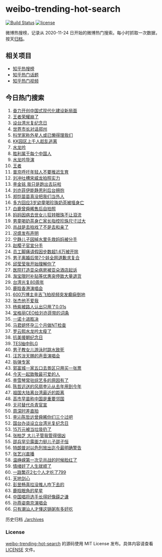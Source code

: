 # weibo-trending-hot-search

[![Build Status](https://github.com/justjavac/weibo-trending-hot-search/workflows/ci/badge.svg?branch=master)](https://github.com/justjavac/weibo-trending-hot-search/actions)
[![license](https://img.shields.io/github/license/justjavac/weibo-trending-hot-search)](https://github.com/justjavac/weibo-trending-hot-search/blob/master/LICENSE)

微博热搜榜，记录从 2020-11-24 日开始的微博热门搜索。每小时抓取一次数据，按天[归档](./archives)。

## 相关项目

- [知乎热搜榜](https://github.com/justjavac/zhihu-trending-top-search)
- [知乎热门话题](https://github.com/justjavac/zhihu-trending-hot-questions)
- [知乎热门视频](https://github.com/justjavac/zhihu-trending-hot-video)

## 今日热门搜索

<!-- BEGIN -->
<!-- 最后更新时间 Sat Oct 25 2025 02:28:41 GMT+0800 (China Standard Time) -->

1. [奋力开创中国式现代化建设新局面](https://s.weibo.com//weibo?q=%23%E5%A5%8B%E5%8A%9B%E5%BC%80%E5%88%9B%E4%B8%AD%E5%9B%BD%E5%BC%8F%E7%8E%B0%E4%BB%A3%E5%8C%96%E5%BB%BA%E8%AE%BE%E6%96%B0%E5%B1%80%E9%9D%A2%23&Refer=new_time)
1. [王者荣耀崩了](https://s.weibo.com//weibo?q=%E7%8E%8B%E8%80%85%E8%8D%A3%E8%80%80%E5%B4%A9%E4%BA%86&t=31&band_rank=1&Refer=top)
1. [设台湾光复纪念日](https://s.weibo.com//weibo?q=%23%E8%AE%BE%E5%8F%B0%E6%B9%BE%E5%85%89%E5%A4%8D%E7%BA%AA%E5%BF%B5%E6%97%A5%23&t=31&band_rank=2&Refer=top)
1. [世界市长对话郑州](https://s.weibo.com//weibo?q=%23%E4%B8%96%E7%95%8C%E5%B8%82%E9%95%BF%E5%AF%B9%E8%AF%9D%E9%83%91%E5%B7%9E%23&t=31&band_rank=3&Refer=top)
1. [科学家称外星人或已懒得理我们](https://s.weibo.com//weibo?q=%E7%A7%91%E5%AD%A6%E5%AE%B6%E7%A7%B0%E5%A4%96%E6%98%9F%E4%BA%BA%E6%88%96%E5%B7%B2%E6%87%92%E5%BE%97%E7%90%86%E6%88%91%E4%BB%AC&t=31&band_rank=4&Refer=top)
1. [KK园区上千人趁乱逃离](https://s.weibo.com//weibo?q=%23KK%E5%9B%AD%E5%8C%BA%E4%B8%8A%E5%8D%83%E4%BA%BA%E8%B6%81%E4%B9%B1%E9%80%83%E7%A6%BB%23&t=31&band_rank=8&Refer=top)
1. [水龙吟](https://s.weibo.com//weibo?q=%E6%B0%B4%E9%BE%99%E5%90%9F&t=31&band_rank=6&Refer=top)
1. [胜利属于每个中国人](https://s.weibo.com//weibo?q=%23%E8%83%9C%E5%88%A9%E5%B1%9E%E4%BA%8E%E6%AF%8F%E4%B8%AA%E4%B8%AD%E5%9B%BD%E4%BA%BA%23&t=31&band_rank=40&Refer=top)
1. [水龙吟导演](https://s.weibo.com//weibo?q=%23%E6%B0%B4%E9%BE%99%E5%90%9F%E5%AF%BC%E6%BC%94%23&t=31&band_rank=20&Refer=top)
1. [王者](https://s.weibo.com//weibo?q=%E7%8E%8B%E8%80%85&t=31&band_rank=1&Refer=top)
1. [普京呼吁年轻人不要推迟生育](https://s.weibo.com//weibo?q=%23%E6%99%AE%E4%BA%AC%E5%91%BC%E5%90%81%E5%B9%B4%E8%BD%BB%E4%BA%BA%E4%B8%8D%E8%A6%81%E6%8E%A8%E8%BF%9F%E7%94%9F%E8%82%B2%23&t=31&band_rank=9&Refer=top)
1. [刘冲吐槽宋威龙拍照实力](https://s.weibo.com//weibo?q=%23%E5%88%98%E5%86%B2%E5%90%90%E6%A7%BD%E5%AE%8B%E5%A8%81%E9%BE%99%E6%8B%8D%E7%85%A7%E5%AE%9E%E5%8A%9B%23&t=31&band_rank=34&Refer=top)
1. [李金铭 我只是跑出去玩啦](https://s.weibo.com//weibo?q=%E6%9D%8E%E9%87%91%E9%93%AD%20%E6%88%91%E5%8F%AA%E6%98%AF%E8%B7%91%E5%87%BA%E5%8E%BB%E7%8E%A9%E5%95%A6&t=31&band_rank=11&Refer=top)
1. [刘亦菲伊能静恩利后台拥抱](https://s.weibo.com//weibo?q=%23%E5%88%98%E4%BA%A6%E8%8F%B2%E4%BC%8A%E8%83%BD%E9%9D%99%E6%81%A9%E5%88%A9%E5%90%8E%E5%8F%B0%E6%8B%A5%E6%8A%B1%23&t=31&band_rank=23&Refer=top)
1. [郑恺苗苗真没把我们当外人](https://s.weibo.com//weibo?q=%E9%83%91%E6%81%BA%E8%8B%97%E8%8B%97%E7%9C%9F%E6%B2%A1%E6%8A%8A%E6%88%91%E4%BB%AC%E5%BD%93%E5%A4%96%E4%BA%BA&t=31&band_rank=12&Refer=top)
1. [多方回应3岁幼童喝珍珠奶茶被噎身亡](https://s.weibo.com//weibo?q=%23%E5%A4%9A%E6%96%B9%E5%9B%9E%E5%BA%943%E5%B2%81%E5%B9%BC%E7%AB%A5%E5%96%9D%E7%8F%8D%E7%8F%A0%E5%A5%B6%E8%8C%B6%E8%A2%AB%E5%99%8E%E8%BA%AB%E4%BA%A1%23&t=31&band_rank=15&Refer=top)
1. [白鹿曾舜晞售后自拍照](https://s.weibo.com//weibo?q=%23%E7%99%BD%E9%B9%BF%E6%9B%BE%E8%88%9C%E6%99%9E%E5%94%AE%E5%90%8E%E8%87%AA%E6%8B%8D%E7%85%A7%23&t=31&band_rank=33&Refer=top)
1. [妈妈因病去世女儿狂转眼珠不让泪流](https://s.weibo.com//weibo?q=%23%E5%A6%88%E5%A6%88%E5%9B%A0%E7%97%85%E5%8E%BB%E4%B8%96%E5%A5%B3%E5%84%BF%E7%8B%82%E8%BD%AC%E7%9C%BC%E7%8F%A0%E4%B8%8D%E8%AE%A9%E6%B3%AA%E6%B5%81%23&t=31&band_rank=14&Refer=top)
1. [男童喝奶茶身亡家长指控珍珠尺寸过大](https://s.weibo.com//weibo?q=%23%E7%94%B7%E7%AB%A5%E5%96%9D%E5%A5%B6%E8%8C%B6%E8%BA%AB%E4%BA%A1%E5%AE%B6%E9%95%BF%E6%8C%87%E6%8E%A7%E7%8F%8D%E7%8F%A0%E5%B0%BA%E5%AF%B8%E8%BF%87%E5%A4%A7%23&t=31&band_rank=16&Refer=top)
1. [肖战是去拍戏了不是去和亲了](https://s.weibo.com//weibo?q=%E8%82%96%E6%88%98%E6%98%AF%E5%8E%BB%E6%8B%8D%E6%88%8F%E4%BA%86%E4%B8%8D%E6%98%AF%E5%8E%BB%E5%92%8C%E4%BA%B2%E4%BA%86&t=31&band_rank=13&Refer=top)
1. [况盛发布声明](https://s.weibo.com//weibo?q=%23%E5%86%B5%E7%9B%9B%E5%8F%91%E5%B8%83%E5%A3%B0%E6%98%8E%23&t=31&band_rank=7&Refer=top)
1. [宁静儿子因掉水里先救妈妈被分手](https://s.weibo.com//weibo?q=%E5%AE%81%E9%9D%99%E5%84%BF%E5%AD%90%E5%9B%A0%E6%8E%89%E6%B0%B4%E9%87%8C%E5%85%88%E6%95%91%E5%A6%88%E5%A6%88%E8%A2%AB%E5%88%86%E6%89%8B&t=31&band_rank=21&Refer=top)
1. [赵樱子官宣分手](https://s.weibo.com//weibo?q=%23%E8%B5%B5%E6%A8%B1%E5%AD%90%E5%AE%98%E5%AE%A3%E5%88%86%E6%89%8B%23&t=31&band_rank=22&Refer=top)
1. [员工脚痛请假因步数超1.6万被开除](https://s.weibo.com//weibo?q=%23%E5%91%98%E5%B7%A5%E8%84%9A%E7%97%9B%E8%AF%B7%E5%81%87%E5%9B%A0%E6%AD%A5%E6%95%B0%E8%B6%851.6%E4%B8%87%E8%A2%AB%E5%BC%80%E9%99%A4%23&t=31&band_rank=17&Refer=top)
1. [男子离婚后带7个娃全网道歉求复合](https://s.weibo.com//weibo?q=%23%E7%94%B7%E5%AD%90%E7%A6%BB%E5%A9%9A%E5%90%8E%E5%B8%A67%E4%B8%AA%E5%A8%83%E5%85%A8%E7%BD%91%E9%81%93%E6%AD%89%E6%B1%82%E5%A4%8D%E5%90%88%23&t=31&band_rank=25&Refer=top)
1. [邱莹莹我开始理解你了](https://s.weibo.com//weibo?q=%E9%82%B1%E8%8E%B9%E8%8E%B9%E6%88%91%E5%BC%80%E5%A7%8B%E7%90%86%E8%A7%A3%E4%BD%A0%E4%BA%86&t=31&band_rank=48&Refer=top)
1. [医院打造亚朵病房被亚朵酒店起诉](https://s.weibo.com//weibo?q=%23%E5%8C%BB%E9%99%A2%E6%89%93%E9%80%A0%E4%BA%9A%E6%9C%B5%E7%97%85%E6%88%BF%E8%A2%AB%E4%BA%9A%E6%9C%B5%E9%85%92%E5%BA%97%E8%B5%B7%E8%AF%89%23&t=31&band_rank=49&Refer=top)
1. [淘宝限时补贴等优惠突停致大量退货](https://s.weibo.com//weibo?q=%23%E6%B7%98%E5%AE%9D%E9%99%90%E6%97%B6%E8%A1%A5%E8%B4%B4%E7%AD%89%E4%BC%98%E6%83%A0%E7%AA%81%E5%81%9C%E8%87%B4%E5%A4%A7%E9%87%8F%E9%80%80%E8%B4%A7%23&t=31&band_rank=35&Refer=top)
1. [台湾光复80周年](https://s.weibo.com//weibo?q=%23%E5%8F%B0%E6%B9%BE%E5%85%89%E5%A4%8D80%E5%91%A8%E5%B9%B4%23&t=31&band_rank=50&Refer=top)
1. [鹿晗香港演唱会](https://s.weibo.com//weibo?q=%E9%B9%BF%E6%99%97%E9%A6%99%E6%B8%AF%E6%BC%94%E5%94%B1%E4%BC%9A&t=31&band_rank=37&Refer=top)
1. [600万博主辛吉飞拍视频突发癫痫倒地](https://s.weibo.com//weibo?q=%23600%E4%B8%87%E5%8D%9A%E4%B8%BB%E8%BE%9B%E5%90%89%E9%A3%9E%E6%8B%8D%E8%A7%86%E9%A2%91%E7%AA%81%E5%8F%91%E7%99%AB%E7%97%AB%E5%80%92%E5%9C%B0%23&t=31&band_rank=26&Refer=top)
1. [张杰他不爱我](https://s.weibo.com//weibo?q=%23%E5%BC%A0%E6%9D%B0%E4%BB%96%E4%B8%8D%E7%88%B1%E6%88%91%23&t=31&band_rank=24&Refer=top)
1. [杨紫被路人认出只用了0.01s](https://s.weibo.com//weibo?q=%E6%9D%A8%E7%B4%AB%E8%A2%AB%E8%B7%AF%E4%BA%BA%E8%AE%A4%E5%87%BA%E5%8F%AA%E7%94%A8%E4%BA%860.01s&t=31&band_rank=19&Refer=top)
1. [宝格丽CEO给刘亦菲带的词条](https://s.weibo.com//weibo?q=%E5%AE%9D%E6%A0%BC%E4%B8%BDCEO%E7%BB%99%E5%88%98%E4%BA%A6%E8%8F%B2%E5%B8%A6%E7%9A%84%E8%AF%8D%E6%9D%A1&t=31&band_rank=43&Refer=top)
1. [一诺十进胜决](https://s.weibo.com//weibo?q=%23%E4%B8%80%E8%AF%BA%E5%8D%81%E8%BF%9B%E8%83%9C%E5%86%B3%23&t=31&band_rank=34&Refer=top)
1. [马君妍怀孕三个月做NT检查](https://s.weibo.com//weibo?q=%23%E9%A9%AC%E5%90%9B%E5%A6%8D%E6%80%80%E5%AD%95%E4%B8%89%E4%B8%AA%E6%9C%88%E5%81%9ANT%E6%A3%80%E6%9F%A5%23&t=31&band_rank=18&Refer=top)
1. [罗云熙水龙吟太瘦了](https://s.weibo.com//weibo?q=%E7%BD%97%E4%BA%91%E7%86%99%E6%B0%B4%E9%BE%99%E5%90%9F%E5%A4%AA%E7%98%A6%E4%BA%86&t=31&band_rank=27&Refer=top)
1. [抗美援朝纪念日](https://s.weibo.com//weibo?q=%23%E6%8A%97%E7%BE%8E%E6%8F%B4%E6%9C%9D%E7%BA%AA%E5%BF%B5%E6%97%A5%23&t=31&band_rank=48&Refer=top)
1. [TES抽中BLG](https://s.weibo.com//weibo?q=%23TES%E6%8A%BD%E4%B8%ADBLG%23&t=31&band_rank=44&Refer=top)
1. [男子教女儿游泳时跳水致死](https://s.weibo.com//weibo?q=%23%E7%94%B7%E5%AD%90%E6%95%99%E5%A5%B3%E5%84%BF%E6%B8%B8%E6%B3%B3%E6%97%B6%E8%B7%B3%E6%B0%B4%E8%87%B4%E6%AD%BB%23&t=31&band_rank=36&Refer=top)
1. [汪苏泷天赐的声音演唱会](https://s.weibo.com//weibo?q=%E6%B1%AA%E8%8B%8F%E6%B3%B7%E5%A4%A9%E8%B5%90%E7%9A%84%E5%A3%B0%E9%9F%B3%E6%BC%94%E5%94%B1%E4%BC%9A&t=31&band_rank=26&Refer=top)
1. [拆弹专家](https://s.weibo.com//weibo?q=%E6%8B%86%E5%BC%B9%E4%B8%93%E5%AE%B6&t=31&band_rank=41&Refer=top)
1. [郭富城一家五口去景区只用买一张票](https://s.weibo.com//weibo?q=%E9%83%AD%E5%AF%8C%E5%9F%8E%E4%B8%80%E5%AE%B6%E4%BA%94%E5%8F%A3%E5%8E%BB%E6%99%AF%E5%8C%BA%E5%8F%AA%E7%94%A8%E4%B9%B0%E4%B8%80%E5%BC%A0%E7%A5%A8&t=31&band_rank=42&Refer=top)
1. [今天一起致敬最可爱的人](https://s.weibo.com//weibo?q=%23%E4%BB%8A%E5%A4%A9%E4%B8%80%E8%B5%B7%E8%87%B4%E6%95%AC%E6%9C%80%E5%8F%AF%E7%88%B1%E7%9A%84%E4%BA%BA%23&t=31&band_rank=30&Refer=top)
1. [李雪琴常驻综艺多的原因有了](https://s.weibo.com//weibo?q=%E6%9D%8E%E9%9B%AA%E7%90%B4%E5%B8%B8%E9%A9%BB%E7%BB%BC%E8%89%BA%E5%A4%9A%E7%9A%84%E5%8E%9F%E5%9B%A0%E6%9C%89%E4%BA%86&t=31&band_rank=29&Refer=top)
1. [陈哲远送的风扇李沁从去年用到今年](https://s.weibo.com//weibo?q=%E9%99%88%E5%93%B2%E8%BF%9C%E9%80%81%E7%9A%84%E9%A3%8E%E6%89%87%E6%9D%8E%E6%B2%81%E4%BB%8E%E5%8E%BB%E5%B9%B4%E7%94%A8%E5%88%B0%E4%BB%8A%E5%B9%B4&t=31&band_rank=46&Refer=top)
1. [祖国大陆离台湾最近的距离](https://s.weibo.com//weibo?q=%23%E7%A5%96%E5%9B%BD%E5%A4%A7%E9%99%86%E7%A6%BB%E5%8F%B0%E6%B9%BE%E6%9C%80%E8%BF%91%E7%9A%84%E8%B7%9D%E7%A6%BB%23&t=31&band_rank=46&Refer=top)
1. [高市早苗称中国是重要邻国](https://s.weibo.com//weibo?q=%23%E9%AB%98%E5%B8%82%E6%97%A9%E8%8B%97%E7%A7%B0%E4%B8%AD%E5%9B%BD%E6%98%AF%E9%87%8D%E8%A6%81%E9%82%BB%E5%9B%BD%23&t=31&band_rank=47&Refer=top)
1. [无可替代杀青官宣](https://s.weibo.com//weibo?q=%E6%97%A0%E5%8F%AF%E6%9B%BF%E4%BB%A3%E6%9D%80%E9%9D%92%E5%AE%98%E5%AE%A3&t=31&band_rank=48&Refer=top)
1. [周深时差直拍](https://s.weibo.com//weibo?q=%E5%91%A8%E6%B7%B1%E6%97%B6%E5%B7%AE%E7%9B%B4%E6%8B%8D&t=31&band_rank=49&Refer=top)
1. [李沁陈哲远曾舜晞你们三个过吧](https://s.weibo.com//weibo?q=%E6%9D%8E%E6%B2%81%E9%99%88%E5%93%B2%E8%BF%9C%E6%9B%BE%E8%88%9C%E6%99%9E%E4%BD%A0%E4%BB%AC%E4%B8%89%E4%B8%AA%E8%BF%87%E5%90%A7&t=31&band_rank=28&Refer=top)
1. [国台办谈设立台湾光复纪念日](https://s.weibo.com//weibo?q=%23%E5%9B%BD%E5%8F%B0%E5%8A%9E%E8%B0%88%E8%AE%BE%E7%AB%8B%E5%8F%B0%E6%B9%BE%E5%85%89%E5%A4%8D%E7%BA%AA%E5%BF%B5%E6%97%A5%23&t=31&band_rank=5&Refer=top)
1. [15万元被当垃圾扔了](https://s.weibo.com//weibo?q=%2315%E4%B8%87%E5%85%83%E8%A2%AB%E5%BD%93%E5%9E%83%E5%9C%BE%E6%89%94%E4%BA%86%23&t=31&band_rank=10&Refer=top)
1. [张柏芝 大儿子管我管得很凶](https://s.weibo.com//weibo?q=%E5%BC%A0%E6%9F%8F%E8%8A%9D%20%E5%A4%A7%E5%84%BF%E5%AD%90%E7%AE%A1%E6%88%91%E7%AE%A1%E5%BE%97%E5%BE%88%E5%87%B6&t=31&band_rank=23&Refer=top)
1. [邵兵罕见露面力挺儿子邵子恒](https://s.weibo.com//weibo?q=%E9%82%B5%E5%85%B5%E7%BD%95%E8%A7%81%E9%9C%B2%E9%9D%A2%E5%8A%9B%E6%8C%BA%E5%84%BF%E5%AD%90%E9%82%B5%E5%AD%90%E6%81%92&t=31&band_rank=31&Refer=top)
1. [特朗普对以色列放出迄今最明确警告](https://s.weibo.com//weibo?q=%23%E7%89%B9%E6%9C%97%E6%99%AE%E5%AF%B9%E4%BB%A5%E8%89%B2%E5%88%97%E6%94%BE%E5%87%BA%E8%BF%84%E4%BB%8A%E6%9C%80%E6%98%8E%E7%A1%AE%E8%AD%A6%E5%91%8A%23&t=31&band_rank=44&Refer=top)
1. [张艺兴直播](https://s.weibo.com//weibo?q=%E5%BC%A0%E8%89%BA%E5%85%B4%E7%9B%B4%E6%92%AD&t=31&band_rank=47&Refer=top)
1. [温峥嵘第一次见肖战的时候脸红了](https://s.weibo.com//weibo?q=%23%E6%B8%A9%E5%B3%A5%E5%B5%98%E7%AC%AC%E4%B8%80%E6%AC%A1%E8%A7%81%E8%82%96%E6%88%98%E7%9A%84%E6%97%B6%E5%80%99%E8%84%B8%E7%BA%A2%E4%BA%86%23&t=31&band_rank=32&Refer=top)
1. [情绪好了人生就顺了](https://s.weibo.com//weibo?q=%23%E6%83%85%E7%BB%AA%E5%A5%BD%E4%BA%86%E4%BA%BA%E7%94%9F%E5%B0%B1%E9%A1%BA%E4%BA%86%23&t=31&band_rank=38&Refer=top)
1. [一路繁花2七个人才吃了799](https://s.weibo.com//weibo?q=%E4%B8%80%E8%B7%AF%E7%B9%81%E8%8A%B12%E4%B8%83%E4%B8%AA%E4%BA%BA%E6%89%8D%E5%90%83%E4%BA%86799&t=31&band_rank=39&Refer=top)
1. [天地剑心](https://s.weibo.com//weibo?q=%E5%A4%A9%E5%9C%B0%E5%89%91%E5%BF%83&t=31&band_rank=41&Refer=top)
1. [彭昱畅真拉没推人咋下去的](https://s.weibo.com//weibo?q=%E5%BD%AD%E6%98%B1%E7%95%85%E7%9C%9F%E6%8B%89%E6%B2%A1%E6%8E%A8%E4%BA%BA%E5%92%8B%E4%B8%8B%E5%8E%BB%E7%9A%84&t=31&band_rank=42&Refer=top)
1. [鹿晗眼角的星星](https://s.weibo.com//weibo?q=%E9%B9%BF%E6%99%97%E7%9C%BC%E8%A7%92%E7%9A%84%E6%98%9F%E6%98%9F&t=31&band_rank=43&Refer=top)
1. [中国唱将选手长得好像薛之谦](https://s.weibo.com//weibo?q=%E4%B8%AD%E5%9B%BD%E5%94%B1%E5%B0%86%E9%80%89%E6%89%8B%E9%95%BF%E5%BE%97%E5%A5%BD%E5%83%8F%E8%96%9B%E4%B9%8B%E8%B0%A6&t=31&band_rank=45&Refer=top)
1. [孙燕姿南京演唱会](https://s.weibo.com//weibo?q=%E5%AD%99%E7%87%95%E5%A7%BF%E5%8D%97%E4%BA%AC%E6%BC%94%E5%94%B1%E4%BC%9A&t=31&band_rank=47&Refer=top)
1. [只有潮汕人才懂这锅粥有多好吃](https://s.weibo.com//weibo?q=%23%E5%8F%AA%E6%9C%89%E6%BD%AE%E6%B1%95%E4%BA%BA%E6%89%8D%E6%87%82%E8%BF%99%E9%94%85%E7%B2%A5%E6%9C%89%E5%A4%9A%E5%A5%BD%E5%90%83%23&t=31&band_rank=50&Refer=top)

<!-- END -->

历史归档 [./archives](./archives)

### License

[weibo-trending-hot-search](https://github.com/justjavac/weibo-trending-hot-search) 的源码使用 MIT License
发布。具体内容请查看 [LICENSE](./LICENSE) 文件。

